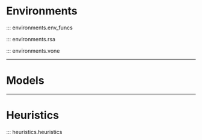 # Environments

::: environments.env_funcs

::: environments.rsa

::: environments.vone

___

# Models





___

# Heuristics

::: heuristics.heuristics